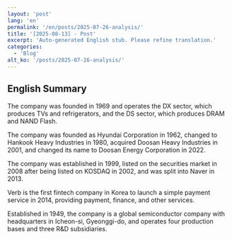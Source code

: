 ```yaml
---
layout: 'post'
lang: 'en'
permalink: '/en/posts/2025-07-26-analysis/'
title: '[2025-08-13] - Post'
excerpt: 'Auto-generated English stub. Please refine translation.'
categories:
  - 'Blog'
alt_ko: '/posts/2025-07-26-analysis/'
---
```


## English Summary


The company was founded in 1969 and operates the DX sector, which produces TVs and refrigerators, and the DS sector, which produces DRAM and NAND Flash.</p>


The company was founded as Hyundai Corporation in 1962, changed to Hankook Heavy Industries in 1980, acquired Doosan Heavy Industries in 2001, and changed its name to Doosan Energy Corporation in 2022.</p>


The company was established in 1999, listed on the securities market in 2008 after being listed on KOSDAQ in 2002, and was split into Naver in 2013.</p>


Verb is the first fintech company in Korea to launch a simple payment service in 2014, providing payment, finance, and other services.</p>


Established in 1949, the company is a global semiconductor company with headquarters in Icheon-si, Gyeonggi-do, and operates four production bases and three R&D subsidiaries.</p>
